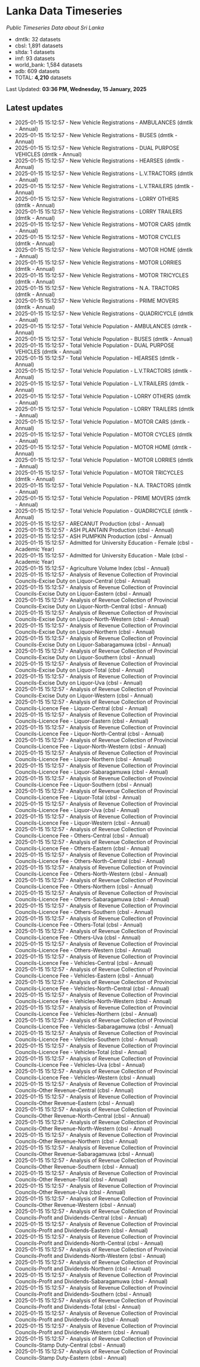 # Lanka Data Timeseries
*Public Timeseries Data about Sri Lanka*

* dmtlk: 32 datasets
* cbsl: 1,891 datasets
* sltda: 1 datasets
* imf: 93 datasets
* world_bank: 1,584 datasets
* adb: 609 datasets
* TOTAL: **4,210** datasets

Last Updated: **03:36 PM, Wednesday, 15 January, 2025**

## Latest updates

* 2025-01-15 15:12:57 - New Vehicle Registrations - AMBULANCES (dmtlk - Annual)
* 2025-01-15 15:12:57 - New Vehicle Registrations - BUSES (dmtlk - Annual)
* 2025-01-15 15:12:57 - New Vehicle Registrations - DUAL PURPOSE VEHICLES (dmtlk - Annual)
* 2025-01-15 15:12:57 - New Vehicle Registrations - HEARSES (dmtlk - Annual)
* 2025-01-15 15:12:57 - New Vehicle Registrations - L.V.TRACTORS (dmtlk - Annual)
* 2025-01-15 15:12:57 - New Vehicle Registrations - L.V.TRAILERS (dmtlk - Annual)
* 2025-01-15 15:12:57 - New Vehicle Registrations - LORRY OTHERS (dmtlk - Annual)
* 2025-01-15 15:12:57 - New Vehicle Registrations - LORRY TRAILERS (dmtlk - Annual)
* 2025-01-15 15:12:57 - New Vehicle Registrations - MOTOR CARS (dmtlk - Annual)
* 2025-01-15 15:12:57 - New Vehicle Registrations - MOTOR CYCLES (dmtlk - Annual)
* 2025-01-15 15:12:57 - New Vehicle Registrations - MOTOR HOME (dmtlk - Annual)
* 2025-01-15 15:12:57 - New Vehicle Registrations - MOTOR LORRIES (dmtlk - Annual)
* 2025-01-15 15:12:57 - New Vehicle Registrations - MOTOR TRICYCLES (dmtlk - Annual)
* 2025-01-15 15:12:57 - New Vehicle Registrations - N.A. TRACTORS (dmtlk - Annual)
* 2025-01-15 15:12:57 - New Vehicle Registrations - PRIME MOVERS (dmtlk - Annual)
* 2025-01-15 15:12:57 - New Vehicle Registrations - QUADRICYCLE (dmtlk - Annual)
* 2025-01-15 15:12:57 - Total Vehicle Population - AMBULANCES (dmtlk - Annual)
* 2025-01-15 15:12:57 - Total Vehicle Population - BUSES (dmtlk - Annual)
* 2025-01-15 15:12:57 - Total Vehicle Population - DUAL PURPOSE VEHICLES (dmtlk - Annual)
* 2025-01-15 15:12:57 - Total Vehicle Population - HEARSES (dmtlk - Annual)
* 2025-01-15 15:12:57 - Total Vehicle Population - L.V.TRACTORS (dmtlk - Annual)
* 2025-01-15 15:12:57 - Total Vehicle Population - L.V.TRAILERS (dmtlk - Annual)
* 2025-01-15 15:12:57 - Total Vehicle Population - LORRY OTHERS (dmtlk - Annual)
* 2025-01-15 15:12:57 - Total Vehicle Population - LORRY TRAILERS (dmtlk - Annual)
* 2025-01-15 15:12:57 - Total Vehicle Population - MOTOR CARS (dmtlk - Annual)
* 2025-01-15 15:12:57 - Total Vehicle Population - MOTOR CYCLES (dmtlk - Annual)
* 2025-01-15 15:12:57 - Total Vehicle Population - MOTOR HOME (dmtlk - Annual)
* 2025-01-15 15:12:57 - Total Vehicle Population - MOTOR LORRIES (dmtlk - Annual)
* 2025-01-15 15:12:57 - Total Vehicle Population - MOTOR TRICYCLES (dmtlk - Annual)
* 2025-01-15 15:12:57 - Total Vehicle Population - N.A. TRACTORS (dmtlk - Annual)
* 2025-01-15 15:12:57 - Total Vehicle Population - PRIME MOVERS (dmtlk - Annual)
* 2025-01-15 15:12:57 - Total Vehicle Population - QUADRICYCLE (dmtlk - Annual)
* 2025-01-15 15:12:57 - ARECANUT Production (cbsl - Annual)
* 2025-01-15 15:12:57 - ASH PLANTAIN Production (cbsl - Annual)
* 2025-01-15 15:12:57 - ASH PUMPKIN Production (cbsl - Annual)
* 2025-01-15 15:12:57 - Admitted for University Education - Female (cbsl - Academic Year)
* 2025-01-15 15:12:57 - Admitted for University Education - Male (cbsl - Academic Year)
* 2025-01-15 15:12:57 - Agriculture Volume Index (cbsl - Annual)
* 2025-01-15 15:12:57 - Analysis of Revenue Collection of Provincial Councils-Excise Duty on Liquor-Central (cbsl - Annual)
* 2025-01-15 15:12:57 - Analysis of Revenue Collection of Provincial Councils-Excise Duty on Liquor-Eastern (cbsl - Annual)
* 2025-01-15 15:12:57 - Analysis of Revenue Collection of Provincial Councils-Excise Duty on Liquor-North-Central (cbsl - Annual)
* 2025-01-15 15:12:57 - Analysis of Revenue Collection of Provincial Councils-Excise Duty on Liquor-North-Western (cbsl - Annual)
* 2025-01-15 15:12:57 - Analysis of Revenue Collection of Provincial Councils-Excise Duty on Liquor-Northern (cbsl - Annual)
* 2025-01-15 15:12:57 - Analysis of Revenue Collection of Provincial Councils-Excise Duty on Liquor-Sabaragamuwa (cbsl - Annual)
* 2025-01-15 15:12:57 - Analysis of Revenue Collection of Provincial Councils-Excise Duty on Liquor-Southern (cbsl - Annual)
* 2025-01-15 15:12:57 - Analysis of Revenue Collection of Provincial Councils-Excise Duty on Liquor-Total (cbsl - Annual)
* 2025-01-15 15:12:57 - Analysis of Revenue Collection of Provincial Councils-Excise Duty on Liquor-Uva (cbsl - Annual)
* 2025-01-15 15:12:57 - Analysis of Revenue Collection of Provincial Councils-Excise Duty on Liquor-Western (cbsl - Annual)
* 2025-01-15 15:12:57 - Analysis of Revenue Collection of Provincial Councils-Licence Fee - Liquor-Central (cbsl - Annual)
* 2025-01-15 15:12:57 - Analysis of Revenue Collection of Provincial Councils-Licence Fee - Liquor-Eastern (cbsl - Annual)
* 2025-01-15 15:12:57 - Analysis of Revenue Collection of Provincial Councils-Licence Fee - Liquor-North-Central (cbsl - Annual)
* 2025-01-15 15:12:57 - Analysis of Revenue Collection of Provincial Councils-Licence Fee - Liquor-North-Western (cbsl - Annual)
* 2025-01-15 15:12:57 - Analysis of Revenue Collection of Provincial Councils-Licence Fee - Liquor-Northern (cbsl - Annual)
* 2025-01-15 15:12:57 - Analysis of Revenue Collection of Provincial Councils-Licence Fee - Liquor-Sabaragamuwa (cbsl - Annual)
* 2025-01-15 15:12:57 - Analysis of Revenue Collection of Provincial Councils-Licence Fee - Liquor-Southern (cbsl - Annual)
* 2025-01-15 15:12:57 - Analysis of Revenue Collection of Provincial Councils-Licence Fee - Liquor-Total (cbsl - Annual)
* 2025-01-15 15:12:57 - Analysis of Revenue Collection of Provincial Councils-Licence Fee - Liquor-Uva (cbsl - Annual)
* 2025-01-15 15:12:57 - Analysis of Revenue Collection of Provincial Councils-Licence Fee - Liquor-Western (cbsl - Annual)
* 2025-01-15 15:12:57 - Analysis of Revenue Collection of Provincial Councils-Licence Fee - Others-Central (cbsl - Annual)
* 2025-01-15 15:12:57 - Analysis of Revenue Collection of Provincial Councils-Licence Fee - Others-Eastern (cbsl - Annual)
* 2025-01-15 15:12:57 - Analysis of Revenue Collection of Provincial Councils-Licence Fee - Others-North-Central (cbsl - Annual)
* 2025-01-15 15:12:57 - Analysis of Revenue Collection of Provincial Councils-Licence Fee - Others-North-Western (cbsl - Annual)
* 2025-01-15 15:12:57 - Analysis of Revenue Collection of Provincial Councils-Licence Fee - Others-Northern (cbsl - Annual)
* 2025-01-15 15:12:57 - Analysis of Revenue Collection of Provincial Councils-Licence Fee - Others-Sabaragamuwa (cbsl - Annual)
* 2025-01-15 15:12:57 - Analysis of Revenue Collection of Provincial Councils-Licence Fee - Others-Southern (cbsl - Annual)
* 2025-01-15 15:12:57 - Analysis of Revenue Collection of Provincial Councils-Licence Fee - Others-Total (cbsl - Annual)
* 2025-01-15 15:12:57 - Analysis of Revenue Collection of Provincial Councils-Licence Fee - Others-Uva (cbsl - Annual)
* 2025-01-15 15:12:57 - Analysis of Revenue Collection of Provincial Councils-Licence Fee - Others-Western (cbsl - Annual)
* 2025-01-15 15:12:57 - Analysis of Revenue Collection of Provincial Councils-Licence Fee - Vehicles-Central (cbsl - Annual)
* 2025-01-15 15:12:57 - Analysis of Revenue Collection of Provincial Councils-Licence Fee - Vehicles-Eastern (cbsl - Annual)
* 2025-01-15 15:12:57 - Analysis of Revenue Collection of Provincial Councils-Licence Fee - Vehicles-North-Central (cbsl - Annual)
* 2025-01-15 15:12:57 - Analysis of Revenue Collection of Provincial Councils-Licence Fee - Vehicles-North-Western (cbsl - Annual)
* 2025-01-15 15:12:57 - Analysis of Revenue Collection of Provincial Councils-Licence Fee - Vehicles-Northern (cbsl - Annual)
* 2025-01-15 15:12:57 - Analysis of Revenue Collection of Provincial Councils-Licence Fee - Vehicles-Sabaragamuwa (cbsl - Annual)
* 2025-01-15 15:12:57 - Analysis of Revenue Collection of Provincial Councils-Licence Fee - Vehicles-Southern (cbsl - Annual)
* 2025-01-15 15:12:57 - Analysis of Revenue Collection of Provincial Councils-Licence Fee - Vehicles-Total (cbsl - Annual)
* 2025-01-15 15:12:57 - Analysis of Revenue Collection of Provincial Councils-Licence Fee - Vehicles-Uva (cbsl - Annual)
* 2025-01-15 15:12:57 - Analysis of Revenue Collection of Provincial Councils-Licence Fee - Vehicles-Western (cbsl - Annual)
* 2025-01-15 15:12:57 - Analysis of Revenue Collection of Provincial Councils-Other Revenue-Central (cbsl - Annual)
* 2025-01-15 15:12:57 - Analysis of Revenue Collection of Provincial Councils-Other Revenue-Eastern (cbsl - Annual)
* 2025-01-15 15:12:57 - Analysis of Revenue Collection of Provincial Councils-Other Revenue-North-Central (cbsl - Annual)
* 2025-01-15 15:12:57 - Analysis of Revenue Collection of Provincial Councils-Other Revenue-North-Western (cbsl - Annual)
* 2025-01-15 15:12:57 - Analysis of Revenue Collection of Provincial Councils-Other Revenue-Northern (cbsl - Annual)
* 2025-01-15 15:12:57 - Analysis of Revenue Collection of Provincial Councils-Other Revenue-Sabaragamuwa (cbsl - Annual)
* 2025-01-15 15:12:57 - Analysis of Revenue Collection of Provincial Councils-Other Revenue-Southern (cbsl - Annual)
* 2025-01-15 15:12:57 - Analysis of Revenue Collection of Provincial Councils-Other Revenue-Total (cbsl - Annual)
* 2025-01-15 15:12:57 - Analysis of Revenue Collection of Provincial Councils-Other Revenue-Uva (cbsl - Annual)
* 2025-01-15 15:12:57 - Analysis of Revenue Collection of Provincial Councils-Other Revenue-Western (cbsl - Annual)
* 2025-01-15 15:12:57 - Analysis of Revenue Collection of Provincial Councils-Profit and Dividends-Central (cbsl - Annual)
* 2025-01-15 15:12:57 - Analysis of Revenue Collection of Provincial Councils-Profit and Dividends-Eastern (cbsl - Annual)
* 2025-01-15 15:12:57 - Analysis of Revenue Collection of Provincial Councils-Profit and Dividends-North-Central (cbsl - Annual)
* 2025-01-15 15:12:57 - Analysis of Revenue Collection of Provincial Councils-Profit and Dividends-North-Western (cbsl - Annual)
* 2025-01-15 15:12:57 - Analysis of Revenue Collection of Provincial Councils-Profit and Dividends-Northern (cbsl - Annual)
* 2025-01-15 15:12:57 - Analysis of Revenue Collection of Provincial Councils-Profit and Dividends-Sabaragamuwa (cbsl - Annual)
* 2025-01-15 15:12:57 - Analysis of Revenue Collection of Provincial Councils-Profit and Dividends-Southern (cbsl - Annual)
* 2025-01-15 15:12:57 - Analysis of Revenue Collection of Provincial Councils-Profit and Dividends-Total (cbsl - Annual)
* 2025-01-15 15:12:57 - Analysis of Revenue Collection of Provincial Councils-Profit and Dividends-Uva (cbsl - Annual)
* 2025-01-15 15:12:57 - Analysis of Revenue Collection of Provincial Councils-Profit and Dividends-Western (cbsl - Annual)
* 2025-01-15 15:12:57 - Analysis of Revenue Collection of Provincial Councils-Stamp Duty-Central (cbsl - Annual)
* 2025-01-15 15:12:57 - Analysis of Revenue Collection of Provincial Councils-Stamp Duty-Eastern (cbsl - Annual)